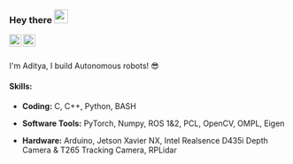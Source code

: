 ### Hey there <img src="https://media.giphy.com/media/hvRJCLFzcasrR4ia7z/giphy.gif" width="25px">
<a href="https://www.linkedin.com/in/aditya-shriwastava-b07849143/">
  <img align="left" alt="Aditya Shriwastava | Linkedin" width="22px" src="https://raw.githubusercontent.com/peterthehan/peterthehan/master/assets/linkedin.svg" />
</a>
<a href="https://twitter.com/AdityaShriwas18">
  <img align="left" alt="Aditya Shriwastava | Twitter" width="22px" src="https://raw.githubusercontent.com/peterthehan/peterthehan/master/assets/twitter.svg" />
</a>

<br/>
<br/>

I'm Aditya, I build Autonomous robots! :sunglasses:
#### Skills:
* **Coding:** C, C++, Python, BASH

* **Software Tools:** PyTorch, Numpy, ROS 1&2, PCL, OpenCV, OMPL, Eigen

* **Hardware:** Arduino, Jetson Xavier NX, Intel Realsence D435i Depth Camera & T265 Tracking Camera, RPLidar

